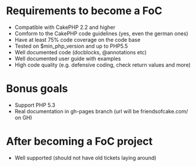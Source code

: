 # Requirements to become a FoC

- Compatible with CakePHP 2.2 and higher
- Comform to the CakePHP code guidelines (yes, even the german ones)
- Have at least 75% code coverage on the code base
- Tested on $min_php_version and up to PHP5.5
- Well documented code (docblocks, @annotations etc)
- Well documented user guide with examples
- High code quality (e.g. defensive coding, check return values and more)

# Bonus goals 

- Support PHP 5.3
- Real documentation in gh-pages branch (url will be friendsofcake.com/<project name> on GH)

# After becoming a FoC project

- Well supported (should not have old tickets laying around)
